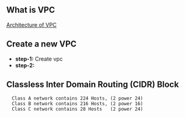 ## What is VPC
[Architecture of VPC](https://www.javatpoint.com/aws-vpc)
## Create a new VPC
- **step-1:** Create vpc
- **step-2:** 


## Classless Inter Domain Routing (CIDR) Block
```t
  Class A network contains 224 Hosts, (2 power 24)
  Class B network contains 216 Hosts, (2 power 16)
  Class C network contains 28 Hosts   (2 power 24)
```